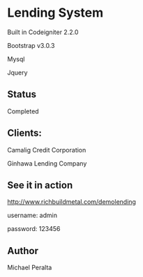 # Lending System

Built in Codeigniter 2.2.0 

Bootstrap v3.0.3

Mysql

Jquery

## Status

Completed

## Clients:

Camalig Credit Corporation

Ginhawa Lending Company

## See it in action

http://www.richbuildmetal.com/demolending

username: admin

password: 123456

## Author

Michael Peralta
